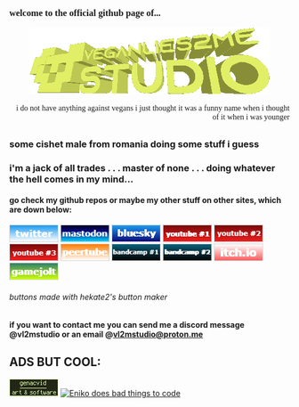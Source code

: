 <font face = "verdana">

### welcome to the official github page of...
<p align="center">
  <img src="./logo.png" />
</p>

<p align = "right" size = "1"> 
i do not have anything against vegans i just thought it was a funny name when i thought of it when i was younger
</p>

</font>

##

### some cishet male from romania doing some stuff i guess
### i'm a jack of all trades . . . master of none . . . doing whatever the hell comes in my mind...

#### go check my github repos or maybe my other stuff on other sites, which are down below:
<a href="https://twitter.com/VL2M_STUDIO" title="twitter" alt="twitter">![](./buttons/twitter.gif)</a>
<a href="https://mastodon.gamedev.place/@vl2m" title="mastodon" alt="mastodon">![](./buttons/mastodon.gif)</a>
<a href="https://bsky.app/profile/vl2m.bsky.social" title="bluesky" alt="bluesky">![](./buttons/bluesky.gif)</a>
<a href="https://www.youtube.com/@vl2mstudio" title="youtube #1" alt="youtube #1">![](./buttons/youtube1.gif)</a>
<a href="https://www.youtube.com/@evelin1006" title="youtube #2" alt="youtube #2">![](./buttons/youtube2.gif)</a>
<a href="https://www.youtube.com/@TheExplosivesFactory" title="youtube #3" alt="youtube #3" >![](./buttons/youtube3.gif)</a>
<a href="https://peertube.tv/c/vl2m_studio/videos" title="peertube" alt="peertube" >![](./buttons/peertube.gif)</a>
<a href="https://evelindaboi.bandcamp.com/" title="bandcamp #1" alt="bandcamp #1">![](./buttons/bandcamp1.gif)</a>
<a href="https://theexplosivesfactory.bandcamp.com/" title="bandcamp #2" alt="bandcamp #2">![](./buttons/bandcamp2.gif)</a>
<a href="https://vl2m-studio.itch.io/" title="itch.io" alt="itch.io">![](./buttons/itchio.gif)</a>
<a href="https://gamejolt.com/@VL2M_STUDIO" title="gamejolt" alt="gamejolt">![](./buttons/gamejolt.gif)</a>

###### buttons made with hekate2's button maker

#### if you want to contact me you can send me a discord message @vl2mstudio or an email @vl2mstudio@proton.me

## ADS BUT COOL:
<a href="http://acvid.carrd.co/" title="acvid" alt="acvid">![](./buttons/acvid.png)</a>
<a href="https://enikofox.com" title="Eniko does bad things to code"><img src="https://enikofox.com/enikodoesbadthingstocode.png" width="88" height="31" alt="Eniko does bad things to code"></a>
<!--
Here are some ideas to get you started:

- 🔭 I’m currently working on ...
- 🌱 I’m currently learning ...
- 👯 I’m looking to collaborate on ...
- 🤔 I’m looking for help with ...
- 💬 Ask me about ...
- 📫 How to reach me: ...
- 😄 Pronouns: ...
- ⚡ Fun fact: ...
-->

